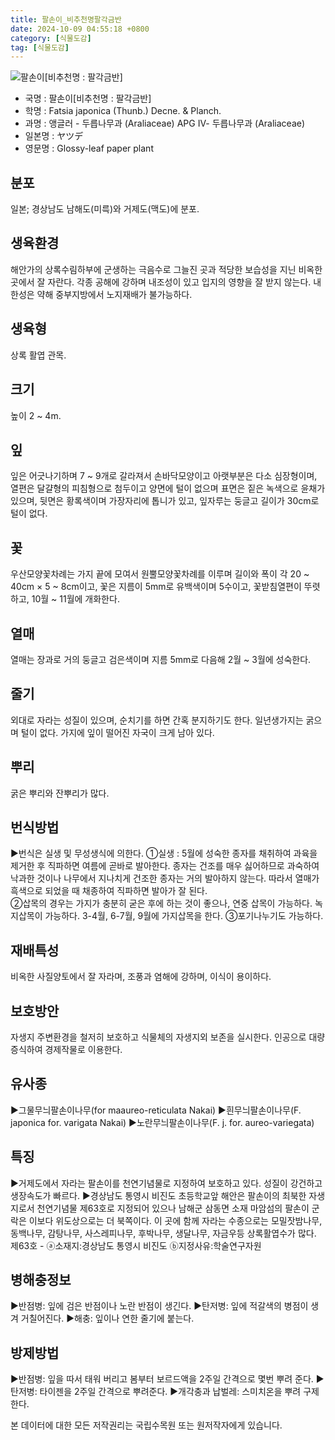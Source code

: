 ```yaml
---
title: 팔손이_비추천명팔각금반
date: 2024-10-09 04:55:18 +0800
category: [식물도감]
tag: [식물도감]
---
```




![팔손이[비추천명 : 팔각금반]](/fileUpload/plants/basic/Araliaceae/Fatsia/7250/1_th2.JPG)
- 국명 : 팔손이[비추천명 : 팔각금반]
- 학명 : Fatsia japonica (Thunb.) Decne. & Planch.
- 과명 : 앵글러 - 두릅나무과 (Araliaceae) APG Ⅳ- 두릅나무과 (Araliaceae)
- 일본명 : ヤツデ
- 영문명 : Glossy-leaf paper plant


## 분포
일본; 경상남도 남해도(미륵)와 거제도(맥도)에 분포.
## 생육환경
해안가의 상록수림하부에 군생하는 극음수로 그늘진 곳과 적당한 보습성을 지닌 비옥한 곳에서 잘 자란다. 각종 공해에 강하며 내조성이 있고 입지의 영향을 잘 받지 않는다. 내한성은 약해 중부지방에서 노지재배가 불가능하다.
## 생육형
상록 활엽 관목. 
## 크기
높이 2 ~ 4m.
## 잎
잎은 어긋나기하며 7 ~ 9개로 갈라져서 손바닥모양이고 아랫부분은 다소 심장형이며, 열편은 달걀형의 피침형으로 첨두이고 양면에 털이 없으며 표면은 짙은 녹색으로 윤채가 있으며, 뒷면은 황록색이며 가장자리에 톱니가 있고, 잎자루는 둥글고 길이가 30cm로 털이 없다.
## 꽃
우산모양꽃차례는 가지 끝에 모여서 원뿔모양꽃차례를 이루며 길이와 폭이 각 20 ~ 40cm × 5 ~ 8cm이고, 꽃은 지름이 5mm로 유백색이며 5수이고, 꽃받침열편이 뚜렷하고, 10월 ~ 11월에 개화한다.
## 열매
열매는 장과로 거의 둥글고 검은색이며 지름 5mm로 다음해 2월 ~ 3월에 성숙한다.
## 줄기
외대로 자라는 성질이 있으며, 순치기를 하면 간혹 분지하기도 한다.일년생가지는 굵으며 털이 없다. 가지에 잎이 떨어진 자국이 크게 남아 있다.
## 뿌리
굵은 뿌리와 잔뿌리가 많다.
## 번식방법
▶번식은 실생 및 무성생식에 의한다. ①실생 : 5월에 성숙한 종자를 채취하여 과육을 제거한 후 직파하면 여름에 곧바로 발아한다. 종자는 건조를 매우 싫어하므로 과숙하여 낙과한 것이나 나무에서 지나치게 건조한 종자는 거의 발아하지 않는다.  따라서 열매가 흑색으로 되었을 때 채종하여 직파하면 발아가 잘 된다.  ②삽목의 경우는 가지가 충분히 굳은 후에 하는 것이 좋으나, 연중 삽목이 가능하다. 녹지삽목이 가능하다. 3-4월, 6-7월, 9월에 가지삽목을 한다.③포기나누기도 가능하다.
## 재배특성
비옥한 사질양토에서 잘 자라며, 조풍과 염해에 강하며, 이식이 용이하다.
## 보호방안
자생지 주변환경을 철저히 보호하고 식물체의 자생지외 보존을 실시한다. 인공으로 대량증식하여 경제작물로 이용한다.
## 유사종
▶그물무늬팔손이나무(for maaureo-reticulata Nakai)▶흰무늬팔손이나무(F. japonica for. varigata Nakai)▶노란무늬팔손이나무(F. j. for. aureo-variegata)
## 특징
▶거제도에서 자라는 팔손이를 천연기념물로 지정하여 보호하고 있다. 성질이 강건하고 생장속도가 빠르다.▶경상남도 통영시 비진도 초등학교앞 해안은 팔손이의 최북한 자생지로서 천연기념물 제63호로 지정되어 있으나 남해군 삼동면 소재 마암섬의 팔손이 군락은 이보다 위도상으로는 더 북쪽이다. 이 곳에 함께 자라는 수종으로는 모밀잣밤나무, 동백나무, 감탕나무, 사스레피나무, 후박나무, 생달나무, 자금우등 상록활엽수가 많다. 제63호 - ⓐ소재지:경상남도 통영시 비진도 ⓑ지정사유:학술연구자원
## 병해충정보
▶반점병: 잎에 검은 반점이나 노란 반점이 생긴다.▶탄저병: 잎에 적갈색의 병점이 생겨 거칠어진다. ▶해충: 잎이나 연한 줄기에 붙는다.
## 방제방법
▶반점병: 잎을 따서 태워 버리고 봄부터 보르드액을 2주일 간격으로 몇번 뿌려 준다. ▶탄저병: 타이젠을 2주일 간격으로 뿌려준다. ▶개각충과 납벌레: 스미치온을 뿌려 구제한다.






본 데이터에 대한 모든 저작권리는 국립수목원 또는 원저작자에게 있습니다.
